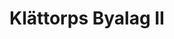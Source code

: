 ---
description: Under 80-talet sammanställde Britt Gustafsson bilder i tre fotoalbum på vår by. Detta är det andra albumet. Tusen tack till Eva Ahrenstedt(Klättorp 106) för bilderna! Klicka på en bild för att se bildtext.
featured_image: ZO.jpg
keywords: [Historia, By, Hembygd, Hantverksby]
title: Klättorps Byalag II
#type: gallery
sort_by: Name
weight: 1
# menus: "main"
# list pages require at least one image to be displayed.
---